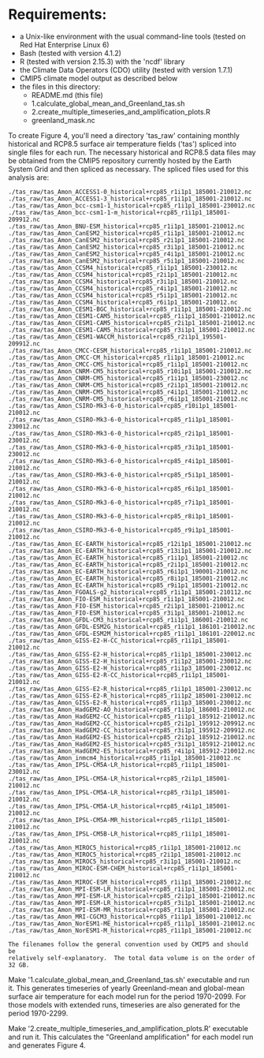 # Requirements:

- a Unix-like environment with the usual command-line tools (tested on Red Hat Enterprise Linux 6)
- Bash (tested with version 4.1.2)
- R (tested with version 2.15.3) with the 'ncdf' library
- the Climate Data Operators (CDO) utility (tested with version 1.7.1)
- CMIP5 climate model output as described below
- the files in this directory:
    * README.md (this file)
    * 1.calculate_global_mean_and_Greenland_tas.sh
    * 2.create_multiple_timeseries_and_amplification_plots.R
    * greenland_mask.nc

To create Figure 4, you'll need a directory 'tas_raw' containing monthly historical and RCP8.5 surface air temperature fields ('tas') spliced into single files for each run.  The necessary historical and RCP8.5 data files may be obtained from the CMIP5 repository currently hosted by the Earth System Grid and then spliced as necessary.  The spliced files used for this analysis are:

    ./tas_raw/tas_Amon_ACCESS1-0_historical+rcp85_r1i1p1_185001-210012.nc
    ./tas_raw/tas_Amon_ACCESS1-3_historical+rcp85_r1i1p1_185001-210012.nc
    ./tas_raw/tas_Amon_bcc-csm1-1_historical+rcp85_r1i1p1_185001-230012.nc
    ./tas_raw/tas_Amon_bcc-csm1-1-m_historical+rcp85_r1i1p1_185001-209912.nc
    ./tas_raw/tas_Amon_BNU-ESM_historical+rcp85_r1i1p1_185001-210012.nc
    ./tas_raw/tas_Amon_CanESM2_historical+rcp85_r1i1p1_185001-210012.nc
    ./tas_raw/tas_Amon_CanESM2_historical+rcp85_r2i1p1_185001-210012.nc
    ./tas_raw/tas_Amon_CanESM2_historical+rcp85_r3i1p1_185001-210012.nc
    ./tas_raw/tas_Amon_CanESM2_historical+rcp85_r4i1p1_185001-210012.nc
    ./tas_raw/tas_Amon_CanESM2_historical+rcp85_r5i1p1_185001-210012.nc
    ./tas_raw/tas_Amon_CCSM4_historical+rcp85_r1i1p1_185001-230012.nc
    ./tas_raw/tas_Amon_CCSM4_historical+rcp85_r2i1p1_185001-210012.nc
    ./tas_raw/tas_Amon_CCSM4_historical+rcp85_r3i1p1_185001-210012.nc
    ./tas_raw/tas_Amon_CCSM4_historical+rcp85_r4i1p1_185001-210012.nc
    ./tas_raw/tas_Amon_CCSM4_historical+rcp85_r5i1p1_185001-210012.nc
    ./tas_raw/tas_Amon_CCSM4_historical+rcp85_r6i1p1_185001-210012.nc
    ./tas_raw/tas_Amon_CESM1-BGC_historical+rcp85_r1i1p1_185001-210012.nc
    ./tas_raw/tas_Amon_CESM1-CAM5_historical+rcp85_r1i1p1_185001-210012.nc
    ./tas_raw/tas_Amon_CESM1-CAM5_historical+rcp85_r2i1p1_185001-210012.nc
    ./tas_raw/tas_Amon_CESM1-CAM5_historical+rcp85_r3i1p1_185001-210012.nc
    ./tas_raw/tas_Amon_CESM1-WACCM_historical+rcp85_r2i1p1_195501-209912.nc
    ./tas_raw/tas_Amon_CMCC-CESM_historical+rcp85_r1i1p1_185001-210012.nc
    ./tas_raw/tas_Amon_CMCC-CM_historical+rcp85_r1i1p1_185001-210012.nc
    ./tas_raw/tas_Amon_CMCC-CMS_historical+rcp85_r1i1p1_185001-210012.nc
    ./tas_raw/tas_Amon_CNRM-CM5_historical+rcp85_r10i1p1_185001-210012.nc
    ./tas_raw/tas_Amon_CNRM-CM5_historical+rcp85_r1i1p1_185001-230012.nc
    ./tas_raw/tas_Amon_CNRM-CM5_historical+rcp85_r2i1p1_185001-210012.nc
    ./tas_raw/tas_Amon_CNRM-CM5_historical+rcp85_r4i1p1_185001-210012.nc
    ./tas_raw/tas_Amon_CNRM-CM5_historical+rcp85_r6i1p1_185001-210012.nc
    ./tas_raw/tas_Amon_CSIRO-Mk3-6-0_historical+rcp85_r10i1p1_185001-210012.nc
    ./tas_raw/tas_Amon_CSIRO-Mk3-6-0_historical+rcp85_r1i1p1_185001-230012.nc
    ./tas_raw/tas_Amon_CSIRO-Mk3-6-0_historical+rcp85_r2i1p1_185001-230012.nc
    ./tas_raw/tas_Amon_CSIRO-Mk3-6-0_historical+rcp85_r3i1p1_185001-230012.nc
    ./tas_raw/tas_Amon_CSIRO-Mk3-6-0_historical+rcp85_r4i1p1_185001-210012.nc
    ./tas_raw/tas_Amon_CSIRO-Mk3-6-0_historical+rcp85_r5i1p1_185001-210012.nc
    ./tas_raw/tas_Amon_CSIRO-Mk3-6-0_historical+rcp85_r6i1p1_185001-210012.nc
    ./tas_raw/tas_Amon_CSIRO-Mk3-6-0_historical+rcp85_r7i1p1_185001-210012.nc
    ./tas_raw/tas_Amon_CSIRO-Mk3-6-0_historical+rcp85_r8i1p1_185001-210012.nc
    ./tas_raw/tas_Amon_CSIRO-Mk3-6-0_historical+rcp85_r9i1p1_185001-210012.nc
    ./tas_raw/tas_Amon_EC-EARTH_historical+rcp85_r12i1p1_185001-210012.nc
    ./tas_raw/tas_Amon_EC-EARTH_historical+rcp85_r13i1p1_185001-210012.nc
    ./tas_raw/tas_Amon_EC-EARTH_historical+rcp85_r1i1p1_185001-210012.nc
    ./tas_raw/tas_Amon_EC-EARTH_historical+rcp85_r2i1p1_185001-210012.nc
    ./tas_raw/tas_Amon_EC-EARTH_historical+rcp85_r6i1p1_190001-210012.nc
    ./tas_raw/tas_Amon_EC-EARTH_historical+rcp85_r8i1p1_185001-210012.nc
    ./tas_raw/tas_Amon_EC-EARTH_historical+rcp85_r9i1p1_185001-210012.nc
    ./tas_raw/tas_Amon_FGOALS-g2_historical+rcp85_r1i1p1_185001-210112.nc
    ./tas_raw/tas_Amon_FIO-ESM_historical+rcp85_r1i1p1_185001-210012.nc
    ./tas_raw/tas_Amon_FIO-ESM_historical+rcp85_r2i1p1_185001-210012.nc
    ./tas_raw/tas_Amon_FIO-ESM_historical+rcp85_r3i1p1_185001-210012.nc
    ./tas_raw/tas_Amon_GFDL-CM3_historical+rcp85_r1i1p1_186001-210012.nc
    ./tas_raw/tas_Amon_GFDL-ESM2G_historical+rcp85_r1i1p1_186101-210012.nc
    ./tas_raw/tas_Amon_GFDL-ESM2M_historical+rcp85_r1i1p1_186101-220012.nc
    ./tas_raw/tas_Amon_GISS-E2-H-CC_historical+rcp85_r1i1p1_185001-210012.nc
    ./tas_raw/tas_Amon_GISS-E2-H_historical+rcp85_r1i1p1_185001-230012.nc
    ./tas_raw/tas_Amon_GISS-E2-H_historical+rcp85_r1i1p2_185001-230012.nc
    ./tas_raw/tas_Amon_GISS-E2-H_historical+rcp85_r1i1p3_185001-230012.nc
    ./tas_raw/tas_Amon_GISS-E2-R-CC_historical+rcp85_r1i1p1_185001-210012.nc
    ./tas_raw/tas_Amon_GISS-E2-R_historical+rcp85_r1i1p1_185001-230012.nc
    ./tas_raw/tas_Amon_GISS-E2-R_historical+rcp85_r1i1p2_185001-230012.nc
    ./tas_raw/tas_Amon_GISS-E2-R_historical+rcp85_r1i1p3_185001-230012.nc
    ./tas_raw/tas_Amon_HadGEM2-AO_historical+rcp85_r1i1p1_186001-210012.nc
    ./tas_raw/tas_Amon_HadGEM2-CC_historical+rcp85_r1i1p1_185912-210012.nc
    ./tas_raw/tas_Amon_HadGEM2-CC_historical+rcp85_r2i1p1_195912-209912.nc
    ./tas_raw/tas_Amon_HadGEM2-CC_historical+rcp85_r3i1p1_195912-209912.nc
    ./tas_raw/tas_Amon_HadGEM2-ES_historical+rcp85_r2i1p1_185912-210012.nc
    ./tas_raw/tas_Amon_HadGEM2-ES_historical+rcp85_r3i1p1_185912-210012.nc
    ./tas_raw/tas_Amon_HadGEM2-ES_historical+rcp85_r4i1p1_185912-210012.nc
    ./tas_raw/tas_Amon_inmcm4_historical+rcp85_r1i1p1_185001-210012.nc
    ./tas_raw/tas_Amon_IPSL-CM5A-LR_historical+rcp85_r1i1p1_185001-230012.nc
    ./tas_raw/tas_Amon_IPSL-CM5A-LR_historical+rcp85_r2i1p1_185001-210012.nc
    ./tas_raw/tas_Amon_IPSL-CM5A-LR_historical+rcp85_r3i1p1_185001-210012.nc
    ./tas_raw/tas_Amon_IPSL-CM5A-LR_historical+rcp85_r4i1p1_185001-210012.nc
    ./tas_raw/tas_Amon_IPSL-CM5A-MR_historical+rcp85_r1i1p1_185001-210012.nc
    ./tas_raw/tas_Amon_IPSL-CM5B-LR_historical+rcp85_r1i1p1_185001-210012.nc
    ./tas_raw/tas_Amon_MIROC5_historical+rcp85_r1i1p1_185001-210012.nc
    ./tas_raw/tas_Amon_MIROC5_historical+rcp85_r2i1p1_185001-210012.nc
    ./tas_raw/tas_Amon_MIROC5_historical+rcp85_r3i1p1_185001-210012.nc
    ./tas_raw/tas_Amon_MIROC-ESM-CHEM_historical+rcp85_r1i1p1_185001-210012.nc
    ./tas_raw/tas_Amon_MIROC-ESM_historical+rcp85_r1i1p1_185001-210012.nc
    ./tas_raw/tas_Amon_MPI-ESM-LR_historical+rcp85_r1i1p1_185001-230012.nc
    ./tas_raw/tas_Amon_MPI-ESM-LR_historical+rcp85_r2i1p1_185001-210012.nc
    ./tas_raw/tas_Amon_MPI-ESM-LR_historical+rcp85_r3i1p1_185001-210012.nc
    ./tas_raw/tas_Amon_MPI-ESM-MR_historical+rcp85_r1i1p1_185001-210012.nc
    ./tas_raw/tas_Amon_MRI-CGCM3_historical+rcp85_r1i1p1_185001-210012.nc
    ./tas_raw/tas_Amon_NorESM1-ME_historical+rcp85_r1i1p1_185001-210012.nc
    ./tas_raw/tas_Amon_NorESM1-M_historical+rcp85_r1i1p1_185001-210012.nc

    The filenames follow the general convention used by CMIP5 and should be
    relatively self-explanatory.  The total data volume is on the order of
    32 GB.


Make '1.calculate_global_mean_and_Greenland_tas.sh' executable and run
    it. This generates timeseries of yearly Greenland-mean and global-mean
    surface air temperature for each model run for the period 1970-2099. For
    those models with extended runs, timeseries are also generated for the
    period 1970-2299.


Make '2.create_multiple_timeseries_and_amplification_plots.R' executable
    and run it.  This calculates the "Greenland amplification" for each
    model run and generates Figure 4.


 
 
